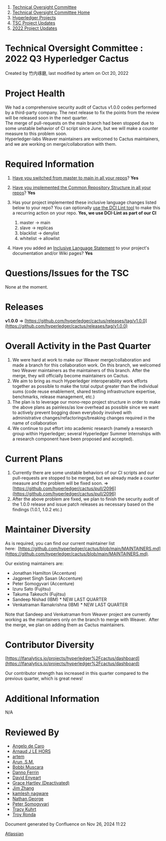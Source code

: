 1. [Technical Oversight Committee](index.html)
2. [Technical Oversight Committee Home](Technical-Oversight-Committee-Home_21430274.html)
3. [Hyperledger Projects](Hyperledger-Projects_21447704.html)
4. [TSC Project Updates](TSC-Project-Updates_21430854.html)
5. [2022 Project Updates](2022-Project-Updates_21443095.html)

# Technical Oversight Committee : 2022 Q3 Hyperledger Cactus

Created by 竹内琢磨, last modified by artem on Oct 20, 2022

# Project Health

We had a comprehensive security audit of Cactus v1.0.0 codes performed by a third-party company. The next release to fix the points from the review will be released soon in the next quarter.  
The merge of pull-requests on the main branch had been stopped due to some unstable behavior of CI script since June, but we will make a counter measure to this problem soon.  
Hyperledger-labs Weaver maintainers are welcomed to Cactus maintainers, and we are working on merge/collaboration with them.

# Required Information

1. [Have you switched from master to main in all your repos](https://lf-hyperledger.atlassian.net/wiki/display/TSC/Projects+have+two+quarters+to+comply+with+common+repo+structure?focusedCommentId=21452776)? **Yes**
   
2. [Have you implemented the Common Repository Structure in all your repos](https://tsc.hyperledger.org/repository-structure.html)? **Yes**
   
3. Has your project implemented these inclusive language changes listed below to your repo? You can optionally [use the DCI Lint tool](https://github.com/petermetz/gh-action-dci-lint#usage) to make this a recurring action on your repo. **Yes, we use DCI-Lint as part of our CI**
   
   1. master → main
   2. slave → replicas
   3. blacklist → denylist
   4. whitelist → allowlist
4. Have you added an [Inclusive Language Statement](https://lf-hyperledger.atlassian.net/wiki/display/TSC/Inclusive+Language+Example) to your project's documentation and/or Wiki pages? **Yes**
   

# Questions/Issues for the TSC

None at the moment.

# Releases

**v1.0.0** =&gt; [https://github.com/hyperledger/cactus/releases/tag/v1.0.0](https://github.com/hyperledger/cactus/releases/tag/v1.0.0)

# Overall Activity in the Past Quarter

1. We were hard at work to make our Weaver merge/collaboration and made a branch for this collaboration work. On this branch, we welcomed two Weaver maintainers as the maintainers of this branch. After the merge, they will officially become maintainers on Cactus.
2. We aim to bring as much Hyperledger interoperability work efforts together as possible to make the total output greater than the individual sums (code reuse enablement, shared testing infrastructure expertise, benchmarks, release management, etc.)
3. The plan is to leverage our mono-repo project structure in order to make the above plans as painless/as low overhead as possible since we want to actively prevent bogging down everybody involved with administrative changes/refactorings/breaking changes required in the name of collaboration
4. We continue to put effort into academic research (namely a research group within Hyperledger; several Hyperledger Summer Internships with a research component have been proposed and accepted).

# Current Plans

1. Currently there are some unstable behaviors of our CI scripts and our pull-requests are stopped to be merged, but we already made a counter measure and the problem will be fixed soon. =&gt; [https://github.com/hyperledger/cactus/pull/2096](https://github.com/hyperledger/cactus/pull/2096)
2. After the above problem are fixed, we plan to finish the security audit of the 1.0.0 release and issue patch releases as necessary based on the findings (1.0.1, 1.0.2 etc.)

# Maintainer Diversity

As is required, you can find our current maintainer list here:  [https://github.com/hyperledger/cactus/blob/main/MAINTAINERS.md](https://github.com/hyperledger/cactus/blob/main/MAINTAINERS.md).

Our existing maintainers are:

- Jonathan Hamilton (Accenture)
- Jagpreet Singh Sasan (Accenture)
- Peter Somogyvari (Accenture)
- Izuru Sato (Fujitsu)
- Takuma Takeuchi (Fujitsu)
- Sandeep Nishad (IBM) * NEW LAST QUARTER
- Venkatraman Ramakrishna (IBM) * NEW LAST QUARTER

Note that Sandeep and Venkatraman from Weaver project are currently working as the maintainers only on the branch to merge with Weaver.  After the merge, we plan on adding them as Cactus maintainers.

# Contributor Diversity

[https://lfanalytics.io/projects/hyperledger%2Fcactus/dashboard](https://lfanalytics.io/projects/hyperledger%2Fcactus/dashboard)

Our contributor strength has increased in this quarter compared to the previous quarter, which is great news!

# Additional Information

N/A

# Reviewed By

- [Angelo de Caro](https://lf-hyperledger.atlassian.net/wiki/people/70121:d6b0f0e4-825f-4f16-88e1-4d14e95f2f10?ref=confluence)
- [Arnaud J LE HORS](https://lf-hyperledger.atlassian.net/wiki/people/70121:0e75e3b8-500a-4067-9f7e-ed46e91bcb9d?ref=confluence)
- [artem](https://lf-hyperledger.atlassian.net/wiki/people/557058:5196a62e-7a77-4c97-8180-ae5a5992fb63?ref=confluence)
- [Arun .S.M.](https://lf-hyperledger.atlassian.net/wiki/people/621a0e5097d313006ba7386a?ref=confluence)
- [Bobbi Muscara](https://lf-hyperledger.atlassian.net/wiki/people/5c4cb1b7d8bbb7445c0a457e?ref=confluence)
- [Danno Ferrin](https://lf-hyperledger.atlassian.net/wiki/people/5b7f2d80c4e4892a5b789551?ref=confluence)
- [David Enyeart](https://lf-hyperledger.atlassian.net/wiki/people/712020:30d7e775-8a5d-4896-8950-8da2af027639?ref=confluence)
- [Grace Hartley (Deactivated)](https://lf-hyperledger.atlassian.net/wiki/people/5c3e0cd1ff324728a1db2448?ref=confluence)
- [Jim Zhang](https://lf-hyperledger.atlassian.net/wiki/people/712020:e39af0bd-79c1-49e2-887c-a74cef87f822?ref=confluence)
- [kamlesh nagware](https://lf-hyperledger.atlassian.net/wiki/people/557058:8e1fc425-f938-4b39-ad13-9cd8b0ddde52?ref=confluence)
- [Nathan George](https://lf-hyperledger.atlassian.net/wiki/people/712020:3e7556ab-cdb8-47f5-8b68-12a3378021fd?ref=confluence)
- [Peter Somogyvari](https://lf-hyperledger.atlassian.net/wiki/people/557058:cae262a4-be99-4f5e-a36e-bf20a5c795f2?ref=confluence)
- [Tracy Kuhrt](https://lf-hyperledger.atlassian.net/wiki/people/712020:eb6ae9c3-aa8e-40ba-9dab-a6969b1ac52e?ref=confluence)
- [Troy Ronda](https://lf-hyperledger.atlassian.net/wiki/people/557058:c854f35a-2b58-4be3-9003-ca2a67495580?ref=confluence)

Document generated by Confluence on Nov 26, 2024 11:22

[Atlassian](http://www.atlassian.com/)
